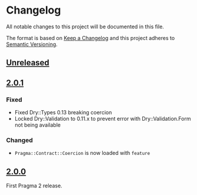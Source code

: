 # Changelog

All notable changes to this project will be documented in this file.

The format is based on [Keep a Changelog](http://keepachangelog.com/en/1.0.0/)
and this project adheres to [Semantic Versioning](http://semver.org/spec/v2.0.0.html).

## [Unreleased]

## [2.0.1]

### Fixed

- Fixed Dry::Types 0.13 breaking coercion
- Locked Dry::Validation to 0.11.x to prevent error with Dry::Validation.Form not being available

### Changed

- `Pragma::Contract::Coercion` is now loaded with `feature`

## [2.0.0]

First Pragma 2 release.

[Unreleased]: https://github.com/pragmarb/pragma-contract/compare/v2.0.1...HEAD
[2.0.1]: https://github.com/pragmarb/pragma-contract/compare/v2.0.0...v2.0.1
[2.0.0]: https://github.com/pragmarb/pragma-contract/compare/v0.1.0...v2.0.0
